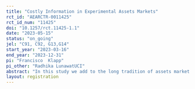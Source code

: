 ```yaml
---
title: "Costly Information in Experimental Assets Markets"
rct_id: "AEARCTR-0011425"
rct_id_num: "11425"
doi: "10.1257/rct.11425-1.1"
date: "2023-05-15"
status: "on_going"
jel: "C91, C92, G13,G14"
start_year: "2023-03-16"
end_year: "2023-12-31"
pi: "Francisco  Klapp"
pi_other: "Radhika LunawatUCI"
abstract: "In this study we add to the long tradition of assets market experiments going back to the seminal work of Plott and Sunder in the late 80’s and early 90’ by closely looking at the interaction between costly information acquisition and trading purpose. We conduct a laboratory assets market experiment wit an Overlapping Generations framework where there are speculating investors (who do not collect dividends and trade only for capital gains since they won't be "alive" when dividends realize) and dividend-collecting investors (who will be "alive" when state-contingent dividends are paid)."
layout: registration
---
```


